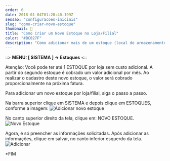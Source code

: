 ```yaml
---
order: 6
date: 2018-01-04T01:20:40.199Z
sessao: "configuracoes-iniciais"
slug: "como-criar-novo-estoque"
thumbnail: 🔧
title: "Como Criar um Novo Estoque no Loja/Filial"
color: "#BC027F"
description: "Como adicionar mais de um estoque (local de armazenamento) na loja/filial."
---
```

::> <b>MENU: [ SISTEMA ] -> Estoques</b> <::

Atenção:  Você pode ter até 1 ESTOQUE por loja sem custo adicional. A partir do segundo estoque é cobrado um valor adicional por mês. Ao realizar o cadastro deste novo estoque, o valor será cobrado proporcionalmente na próxima fatura.

Para adicionar um novo estoque por loja/filial, siga o passo a passo.

Na barra superior clique em SISTEMA e depois clique em ESTOQUES, conforme a imagem:
<img alt="Adicionar novo estoque" src="https://user-images.githubusercontent.com/7254854/132568138-528b2401-5cdf-485c-bd6d-3b5aadb813f3.png">

No canto superior direito da tela, clique em: NOVO ESTOQUE.
<img alt="Novo Estoque" src="https://user-images.githubusercontent.com/7254854/132568473-7bec076f-9d9b-4988-ac83-aa8a5f5b0771.png">

Agora, é só preencher as informações solicitadas. Após adicionar as informações, clique em salvar, no canto inferior esquerdo da tela.
<img alt="Adicionar" src="https://user-images.githubusercontent.com/7254854/132568608-4b497c04-bc3c-4593-b08d-fced9e06c90f.png">

*FIM


